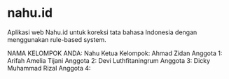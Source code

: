 # nahu.id
Aplikasi web Nahu.id untuk koreksi tata bahasa Indonesia dengan menggunakan rule-based system.

NAMA KELOMPOK ANDA: Nahu
Ketua Kelompok: Ahmad Zidan
Anggota 1: Arifah Amelia Tijani
Anggota 2: Devi Luthfitaningrum
Anggota 3: Dicky Muhammad Rizal
Anggota 4:
